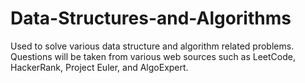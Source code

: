# Data-Structures-and-Algorithms
Used to solve various data structure and algorithm related problems. Questions will be taken from various web sources such as LeetCode, HackerRank, Project Euler, and AlgoExpert.
